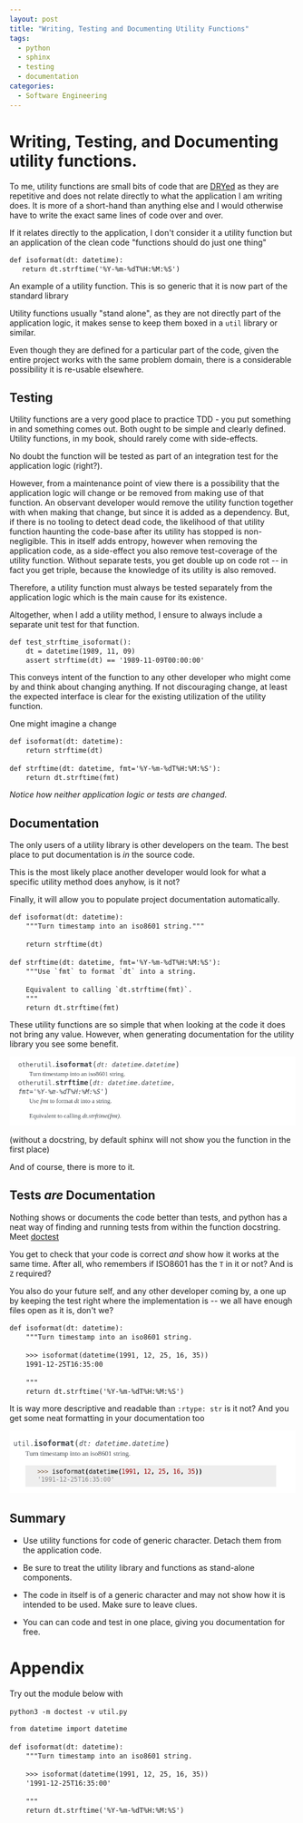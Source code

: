 ```yaml
---
layout: post
title: "Writing, Testing and Documenting Utility Functions"
tags:
  - python
  - sphinx
  - testing
  - documentation
categories:
  - Software Engineering
---
```


# Writing, Testing, and Documenting utility functions.

To me, utility functions are small bits of code that are [DRYed](https://enterprisecraftsmanship.com/posts/dry-revisited/) as they
are repetitive and does not relate directly to what the application I am writing
does. It is more of a short-hand than anything else and I would otherwise have
to write the exact same lines of code over and over.

If it relates directly to the application, I don't consider it a utility
function but an application of the clean code "functions should do just
one thing"

```
def isoformat(dt: datetime):
   return dt.strftime('%Y-%m-%dT%H:%M:%S')
```
<span class="caption">An example of a utility function. This is so generic that
it is now part of the standard library</span>

Utility functions usually "stand alone", as they are not directly part of the
application logic, it makes sense to keep them boxed in a `util` library or
similar.

Even though they are defined for a particular part of the code, given the entire
project works with the same problem domain, there is a considerable possibility
it is re-usable elsewhere.


## Testing

Utility functions are a very good place to practice TDD - you put something
in and something comes out. Both ought to be simple and clearly defined.
Utility functions, in my book, should rarely come with side-effects.

No doubt the function will be tested as part of an integration test for the
application logic (right?).

However, from a maintenance point of view there is a possibility that the application
logic will change or be removed from making use of that function. An observant
developer would remove the utility function together with when making that change,
but since it is added as a dependency. But, if there is no tooling to detect dead
code, the likelihood of that utility function haunting the code-base after its
utility has stopped is non-negligible. This in itself adds entropy, however when
removing the application code, as a side-effect you also remove test-coverage of
the utility function. Without separate tests, you get double up on code rot --
in fact you get triple, because the knowledge of its utility is also removed.

Therefore, a utility function must always be tested separately from the application
logic which is the main cause for its existence.

Altogether, when I add a utility method, I ensure to always include a separate
unit test for that function.

```
def test_strftime_isoformat():
    dt = datetime(1989, 11, 09)
    assert strftime(dt) == '1989-11-09T00:00:00'
```

This conveys intent of the function to any other developer who might come by and
think about changing anything. If not discouraging change, at least the
expected interface is clear for the existing utilization of the utility function.

One might imagine a change

```
def isoformat(dt: datetime):
    return strftime(dt)

def strftime(dt: datetime, fmt='%Y-%m-%dT%H:%M:%S'):
    return dt.strftime(fmt)
```

_Notice how neither application logic or tests are changed._


## Documentation

The only users of a utility library is other developers on the team. The best place to put documentation is _in_ the source code.

This is the most likely place another developer would look for what a specific utility method does anyhow, is it not?

Finally, it will allow you to populate project documentation automatically.

```
def isoformat(dt: datetime):
    """Turn timestamp into an iso8601 string."""

    return strftime(dt)

def strftime(dt: datetime, fmt='%Y-%m-%dT%H:%M:%S'):
    """Use `fmt` to format `dt` into a string.

    Equivalent to calling `dt.strftime(fmt)`.
    """
    return dt.strftime(fmt)
```

These utility functions are so simple that when looking at the code it does not bring any value.
However, when generating documentation for the utility library you see some benefit.

![screenshot-sphinx-with-docstrings](/assets/utility-functions/sphinx-with-docstrings.png)

(without a docstring, by default sphinx will not show you the function in the first
place)

And of course, there is more to it.


## Tests _are_ Documentation

Nothing shows or documents the code better than tests, and python has a neat way of finding and running tests from within the function docstring. Meet [doctest](https://docs.python.org/3/library/doctest.html)

You get to check that your code is correct _and_ show how it works at the same time. After all, who remembers if ISO8601 has the `T` in it or not? And is `Z` required?

You also do your future self, and any other developer coming by, a one up by keeping the test right where the implementation is -- we all have enough files open as it is, don't we?

```
def isoformat(dt: datetime):
    """Turn timestamp into an iso8601 string.

    >>> isoformat(datetime(1991, 12, 25, 16, 35))
    1991-12-25T16:35:00

    """
    return dt.strftime('%Y-%m-%dT%H:%M:%S')
```

It is way more descriptive and readable than `:rtype: str` is it not? And you get
some neat formatting in your documentation too

![sphinx-doctest](/assets/utility-functions/sphinx-doctest.png)


## Summary

- Use utility functions for code of generic character. Detach them from the
  application code.

- Be sure to treat the utility library and functions as stand-alone components.

- The code in itself is of a generic character and may not show
  how it is intended to be used. Make sure to leave clues.

- You can can code and test in one place, giving you documentation for free.


# Appendix

Try out the module below with

`python3 -m doctest -v util.py`

```
from datetime import datetime

def isoformat(dt: datetime):
    """Turn timestamp into an iso8601 string.

    >>> isoformat(datetime(1991, 12, 25, 16, 35))
    '1991-12-25T16:35:00'

    """
    return dt.strftime('%Y-%m-%dT%H:%M:%S')
```
